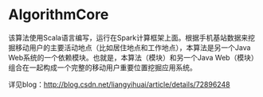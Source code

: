 # AlgorithmCore

该算法使用Scala语言编写，运行在Spark计算框架上面。根据手机基站数据来挖掘移动用户的主要活动地点（比如居住地点和工作地点），本算法是另一个Java Web系统的一个依赖模块。也就是，本算法（模块）和另一个Java Web（模块）组合在一起构成一个完整的移动用户重要位置挖掘应用系统。

详见blog：http://blog.csdn.net/liangyihuai/article/details/72896248
